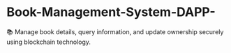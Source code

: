 # Book-Management-System-DAPP-
📚 Manage book details, query information, and update ownership securely using blockchain technology.
